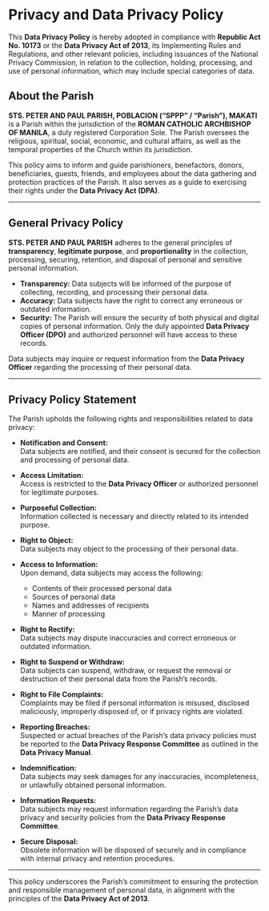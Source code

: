 # Privacy and Data Privacy Policy

This **Data Privacy Policy** is hereby adopted in compliance with **Republic Act No. 10173** or the **Data Privacy Act of 2013**, its Implementing Rules and Regulations, and other relevant policies, including issuances of the National Privacy Commission, in relation to the collection, holding, processing, and use of personal information, which may include special categories of data.

## About the Parish  
**STS. PETER AND PAUL PARISH, POBLACION (“SPPP” / “Parish”), MAKATI** is a Parish within the jurisdiction of the **ROMAN CATHOLIC ARCHBISHOP OF MANILA**, a duly registered Corporation Sole. The Parish oversees the religious, spiritual, social, economic, and cultural affairs, as well as the temporal properties of the Church within its jurisdiction.

This policy aims to inform and guide parishioners, benefactors, donors, beneficiaries, guests, friends, and employees about the data gathering and protection practices of the Parish. It also serves as a guide to exercising their rights under the **Data Privacy Act (DPA)**.

---

## General Privacy Policy

**STS. PETER AND PAUL PARISH** adheres to the general principles of **transparency**, **legitimate purpose**, and **proportionality** in the collection, processing, securing, retention, and disposal of personal and sensitive personal information.

- **Transparency:** Data subjects will be informed of the purpose of collecting, recording, and processing their personal data.  
- **Accuracy:** Data subjects have the right to correct any erroneous or outdated information.  
- **Security:** The Parish will ensure the security of both physical and digital copies of personal information. Only the duly appointed **Data Privacy Officer (DPO)** and authorized personnel will have access to these records.

Data subjects may inquire or request information from the **Data Privacy Officer** regarding the processing of their personal data.

---

## Privacy Policy Statement

The Parish upholds the following rights and responsibilities related to data privacy:

- **Notification and Consent:**  
  Data subjects are notified, and their consent is secured for the collection and processing of personal data.  

- **Access Limitation:**  
  Access is restricted to the **Data Privacy Officer** or authorized personnel for legitimate purposes.  

- **Purposeful Collection:**  
  Information collected is necessary and directly related to its intended purpose.  

- **Right to Object:**  
  Data subjects may object to the processing of their personal data.  

- **Access to Information:**  
  Upon demand, data subjects may access the following:  
  - Contents of their processed personal data  
  - Sources of personal data  
  - Names and addresses of recipients  
  - Manner of processing  

- **Right to Rectify:**  
  Data subjects may dispute inaccuracies and correct erroneous or outdated information.  

- **Right to Suspend or Withdraw:**  
  Data subjects can suspend, withdraw, or request the removal or destruction of their personal data from the Parish’s records.  

- **Right to File Complaints:**  
  Complaints may be filed if personal information is misused, disclosed maliciously, improperly disposed of, or if privacy rights are violated.  

- **Reporting Breaches:**  
  Suspected or actual breaches of the Parish’s data privacy policies must be reported to the **Data Privacy Response Committee** as outlined in the **Data Privacy Manual**.  

- **Indemnification:**  
  Data subjects may seek damages for any inaccuracies, incompleteness, or unlawfully obtained personal information.  

- **Information Requests:**  
  Data subjects may request information regarding the Parish’s data privacy and security policies from the **Data Privacy Response Committee**.  

- **Secure Disposal:**  
  Obsolete information will be disposed of securely and in compliance with internal privacy and retention procedures.

---

This policy underscores the Parish’s commitment to ensuring the protection and responsible management of personal data, in alignment with the principles of the **Data Privacy Act of 2013**.
